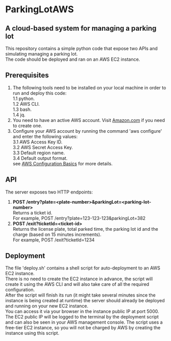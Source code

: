 # ParkingLotAWS
## A cloud-based system for managing a parking lot
This repository contains a simple python code that expose two APIs and simulating managing a parking lot.  
The code should be deployed and ran on an AWS EC2 instance.  

## Prerequisites
1. The following tools need to be installed on your local machine in order to run and deploy this code:  
1.1 python.  
1.2 AWS CLI.  
1.3 bash.  
1.4 jq.  
2. You need to have an active AWS account.  Visit [Amazon.com](https://aws.amazon.com/) if you need to create one.
3. Configure your AWS account by running the command 'aws configure' and enter the following values:  
3.1 AWS Access Key ID.  
3.2 AWS Secret Access Key.  
3.3 Default region name.  
3.4 Default output format.  
see [AWS Configuration Basics](https://docs.aws.amazon.com/cli/latest/userguide/cli-configure-quickstart.html) for more details.  


## API
The server exposes two HTTP endpoints:  
1. <b>POST /entry?plate=\<plate-number\>&parkingLot=\<parking-lot-number\></b>  
   Returns a ticket id.  
   For example, POST /entry?plate=123-123-123&parkingLot=382
2. <b>POST /exit?ticketId=\<ticket-id\></b>   
   Returns the license plate, total parked time, the parking lot id and the charge (based
   on 15 minutes increments).  
   For example, POST /exit?ticketId=1234

## Deployment
The file 'deploy.sh' contains a shell script for auto-deployment to an AWS EC2 instance.  
There is no need to create the EC2 instance in advance, the script will create it using the AWS CLI and will also take care of all the required configuration.  
After the script will finish its run (it might take several minutes since the instance is being created at runtime) the server should already be deployed and running on your new EC2 instance.  
You can access it via your browser in the instance public IP at port 5000.  
The EC2 public IP will be logged to the terminal by the deployment script and can also be seen in your AWS management console. 
The script uses a free-tier EC2 instance, so you will not be charged by AWS by creating the instance using this script.

